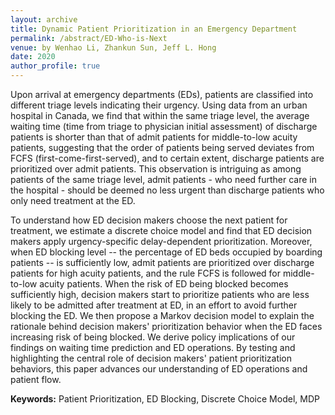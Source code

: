 ```yaml
---
layout: archive
title: Dynamic Patient Prioritization in an Emergency Department
permalink: /abstract/ED-Who-is-Next
venue: by Wenhao Li, Zhankun Sun, Jeff L. Hong
date: 2020
author_profile: true
---
```


Upon arrival at emergency departments (EDs), patients are classified into different triage levels indicating their urgency. Using data from an urban hospital in Canada, we find that within the same triage level, the average waiting time (time from triage to physician initial assessment) of discharge patients is shorter than that of admit patients for middle-to-low acuity patients, suggesting that the order of patients being served deviates from FCFS (first-come-first-served), and to certain extent, discharge patients are prioritized over admit patients. This observation is intriguing as among patients of the same triage level, admit patients - who need further care in the hospital - should be deemed no less urgent than discharge patients who only need treatment at the ED.

To understand how ED decision makers choose the next patient for treatment, we estimate a discrete choice model and find that ED decision makers apply urgency-specific delay-dependent prioritization. Moreover, when ED blocking level -- the percentage of ED beds occupied by boarding patients -- is sufficiently low, admit patients are prioritized over discharge patients for high acuity patients, and the rule FCFS is followed for middle-to-low acuity patients. When the risk of ED being blocked becomes sufficiently high, decision makers start to prioritize patients who are less likely to be admitted after treatment at ED, in an effort to avoid further blocking the ED. We then propose a Markov decision model to explain the rationale behind decision makers' prioritization behavior when the ED faces increasing risk of being blocked. We derive policy implications of our findings on waiting time prediction and ED operations. By testing and highlighting the central role of decision makers' patient prioritization behaviors, this paper advances our understanding of ED operations and patient flow.

**Keywords:** Patient Prioritization, ED Blocking, Discrete Choice Model, MDP
